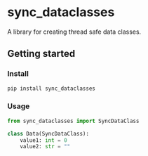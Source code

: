 # sync_dataclasses

A library for creating thread safe data classes.

## Getting started

### Install

```bash
pip install sync_dataclasses
```

### Usage

```python
from sync_dataclasses import SyncDataClass

class Data(SyncDataClass):
    value1: int = 0
    value2: str = ""
```
